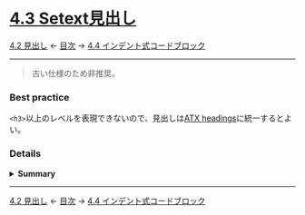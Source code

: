 # [4.3 Setext見出し](https://higuma.github.io/github-markdown-guide/#setext-headings)

[4.2 見出し](atx-headings.md)
← [目次](index.md) →
[4.4 インデント式コードブロック](indented-code-blocks.md)

------------------------------------------------------------------------

> 古い仕様のため非推奨。

### Best practice

``<h3>``以上のレベルを表現できないので、見出しは[ATX headings]に統一するとよい。

### Details

<details>
<summary><strong>Summary</strong></summary>

> [Setext]から取り入れた仕様。なおBest practiceで「非推奨」としたため説明は最小限に留める。

コンテンツテキストの次行に1つ以上の`=`(→ ``<h1>``)または1つ以上の`-`(→ ``<h2>``)を用いて[見出し]を表現できる。

```markdown
h1
==

h2
--
```

> h1
> ==
> 
> h2
> --

ポイントをまとめる(概略説明のみ)。

* コンテンツ内には任意の[インライン]を挿入可能
* コンテンツは複数行にまたがっていてもよい(ただし[空行]でないことが条件)
* コンテンツは空であってはならない([ATX headings]と異なる)
* [見出し]表示行は1つ以上の`=`(→``<h1>``)または1つ以上の`-`(→``<h2>``)
    * 行頭に3つまでスペースを挿入可能
    * 行末に任意個のスペースがあってもよい
    * [正規表現]を用いると ``/^ {0,3}(?:=+|-+) *$/``
* 前後に[空行]は不要(だが経験上入れないとよく誤認識する)
* ``<h3>``以上のレベルには対応していない

</details>

------------------------------------------------------------------------

[4.2 見出し](atx-headings.md)
← [目次](index.md) →
[4.4 インデント式コードブロック](indented-code-blocks.md)

[ATX]: https://en.wikipedia.org/wiki/Aaron_Swartz#atx
[ATX headings]: #42-atx-headings
[コードフェンス]: https://higuma.github.io/github-markdown-guide/#code-fence
[CommonMark]: https://commonmark.org/
[info string]: https://higuma.github.io/github-markdown-guide/#info-string
[Markdown]: https://ja.wikipedia.org/wiki/Markdown
[Setext]: https://en.wikipedia.org/wiki/Setext
[Setext heading]: #43-setext-headings
[インデント方式コードブロック]: #44-indented-code-blocks
[インライン]: inlines.md
[コードフェンス]: https://higuma.github.io/github-markdown-guide/#code-fence
[シンタックスハイライト]: https://ja.wikipedia.org/シンタックスハイライト
[フェンスドコードブロック]: #45-fenced-code-blocks
[リスト]: lists.md
[リンク]: https://higuma.github.io/github-markdown-guide/#links
[リンク参照定義]: https://higuma.github.io/github-markdown-guide/#link-reference-definition
[リンクラベル]: https://higuma.github.io/github-markdown-guide/#link-label
[リンク先]: https://higuma.github.io/github-markdown-guide/#link-destination
[リンクタイトル]: https://higuma.github.io/github-markdown-guide/#link-title
[パラグラフ]: #48-paragraphs
[空行]: #49-blank-lines
[空白文字]: https://higuma.github.io/github-markdown-guide/#whitespace-character
[正規表現]: https://deeloper.mozilla.org/ja/docs/Web/JavaScript/Guide/Regular_Expressions
[見出し]: #42-atx-headings
